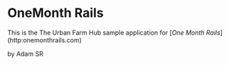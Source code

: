 # OneMonth Rails

This is the The Urban Farm Hub sample application for
[*One Month Rails*] (http:onemonthrails.com)

by Adam SR